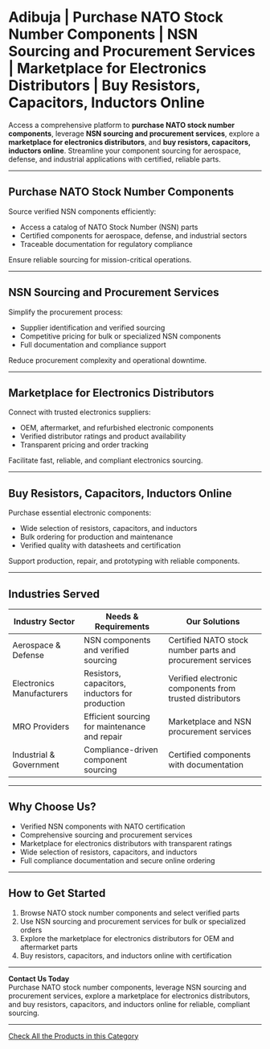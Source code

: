# Adibuja | Purchase NATO Stock Number Components | NSN Sourcing and Procurement Services | Marketplace for Electronics Distributors | Buy Resistors, Capacitors, Inductors Online

Access a comprehensive platform to **purchase NATO stock number components**, leverage **NSN sourcing and procurement services**, explore a **marketplace for electronics distributors**, and **buy resistors, capacitors, inductors online**. Streamline your component sourcing for aerospace, defense, and industrial applications with certified, reliable parts.

---

## Purchase NATO Stock Number Components

Source verified NSN components efficiently:

- Access a catalog of NATO Stock Number (NSN) parts  
- Certified components for aerospace, defense, and industrial sectors  
- Traceable documentation for regulatory compliance  

Ensure reliable sourcing for mission-critical operations.

---

## NSN Sourcing and Procurement Services

Simplify the procurement process:

- Supplier identification and verified sourcing  
- Competitive pricing for bulk or specialized NSN components  
- Full documentation and compliance support  

Reduce procurement complexity and operational downtime.

---

## Marketplace for Electronics Distributors

Connect with trusted electronics suppliers:

- OEM, aftermarket, and refurbished electronic components  
- Verified distributor ratings and product availability  
- Transparent pricing and order tracking  

Facilitate fast, reliable, and compliant electronics sourcing.

---

## Buy Resistors, Capacitors, Inductors Online

Purchase essential electronic components:

- Wide selection of resistors, capacitors, and inductors  
- Bulk ordering for production and maintenance  
- Verified quality with datasheets and certification  

Support production, repair, and prototyping with reliable components.

---

## Industries Served

| Industry Sector          | Needs & Requirements                              | Our Solutions                                     |
|--------------------------|--------------------------------------------------|--------------------------------------------------|
| Aerospace & Defense      | NSN components and verified sourcing             | Certified NATO stock number parts and procurement services |
| Electronics Manufacturers | Resistors, capacitors, inductors for production  | Verified electronic components from trusted distributors |
| MRO Providers            | Efficient sourcing for maintenance and repair     | Marketplace and NSN procurement services        |
| Industrial & Government  | Compliance-driven component sourcing              | Certified components with documentation         |

---

## Why Choose Us?

- Verified NSN components with NATO certification  
- Comprehensive sourcing and procurement services  
- Marketplace for electronics distributors with transparent ratings  
- Wide selection of resistors, capacitors, and inductors  
- Full compliance documentation and secure online ordering  

---

## How to Get Started

1. Browse NATO stock number components and select verified parts  
2. Use NSN sourcing and procurement services for bulk or specialized orders  
3. Explore the marketplace for electronics distributors for OEM and aftermarket parts  
4. Buy resistors, capacitors, and inductors online with certification  

---

**Contact Us Today**  
Purchase NATO stock number components, leverage NSN sourcing and procurement services, explore a marketplace for electronics distributors, and buy resistors, capacitors, and inductors online for reliable, compliant sourcing.

---

[Check All the Products in this Category](https://www.adibuja.com/categories/nsn)
